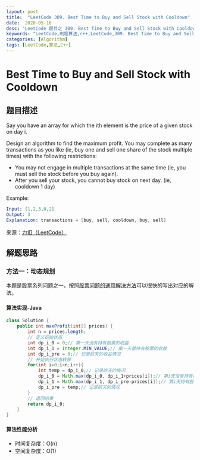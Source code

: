 ```yaml
---
layout: post
title:  "LeetCode 309. Best Time to Buy and Sell Stock with Cooldown"
date:  2020-05-16
desc: "LeetCode 题目之 309. Best Time to Buy and Sell Stock with Cooldown"
keywords: "LeetCode,刷题算法,c++,LeetCode,309. Best Time to Buy and Sell Stock with Cooldown"
categories: [Algorithm]
tags: [LeetCode,算法,C++]
---
```

# Best Time to Buy and Sell Stock with Cooldown

## 题目描述

Say you have an array for which the ith element is the price of a given stock on day i.

Design an algorithm to find the maximum profit. You may complete as many transactions as you like (ie, buy one and sell one share of the stock multiple times) with the following restrictions:

- You may not engage in multiple transactions at the same time (ie, you must sell the stock before you buy again).
- After you sell your stock, you cannot buy stock on next day. (ie, cooldown 1 day)

Example:

```s
Input: [1,2,3,0,2]
Output: 3 
Explanation: transactions = [buy, sell, cooldown, buy, sell]
```

来源：[力扣（LeetCode）](https://leetcode-cn.com/problems/best-time-to-buy-and-sell-stock-with-cooldown)

## 解题思路

### 方法一：动态规划

本题是股票系列问题之一，按照[股票问题的通用解决方法](https://wangxin1248.github.io/algorithm/2020/05/leetcode-stock.html)可以很快的写出对应的解法。

#### 算法实现-Java

```java
class Solution {
    public int maxProfit(int[] prices) {
        int n = prices.length;
        // 定义初始状态
        int dp_i_0 = 0;// 第一天没有持有股票的收益
        int dp_i_1 = Integer.MIN_VALUE;// 第一天就持有股票的收益
        int dp_i_pre = 0;// 记录前天的收益情况
        // 开始执行状态转移
        for(int i=0;i<n;i++){
            int temp = dp_i_0;// 记录昨天的情况
            dp_i_0 = Math.max(dp_i_0, dp_i_1+prices[i]);// 第i天没有持有股票，有可能昨天就没有持有或者把昨天持有的在今天卖掉了
            dp_i_1 = Math.max(dp_i_1, dp_i_pre-prices[i]);// 第i天持有股票，有可能昨天持有的一直在或者是前天卖了之后又买了今天的
            dp_i_pre = temp;// 记录前天的情况
        }
        // 返回结果
        return dp_i_0;
    }
}
```

#### 算法性能分析

- 时间复杂度：O(n)
- 空间复杂度：O(1)
